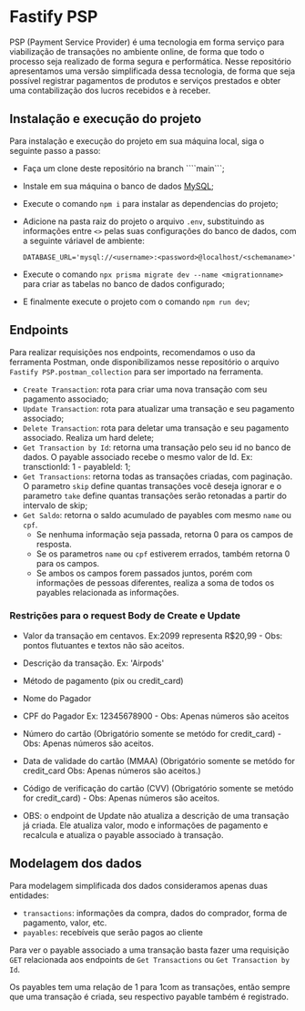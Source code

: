 # Fastify PSP

PSP (Payment Service Provider) é uma tecnologia em forma serviço para viabilização de transações no ambiente online, de forma que todo o processo seja realizado de forma segura e performática. Nesse repositório apresentamos uma versão simplificada dessa tecnologia, de forma que seja possível registrar pagamentos de produtos e serviços prestados e obter uma contabilização dos lucros recebidos e à receber.

## Instalação e execução do projeto

Para instalação e execução do projeto em sua máquina local, siga o seguinte passo a passo:

* Faça um clone deste repositório na branch ````main```;
* Instale em sua máquina o banco de dados [MySQL](https://www.mysql.com/downloads/);
* Execute o comando ```npm i``` para instalar as dependencias do projeto;
* Adicione na pasta raiz do projeto o arquivo ```.env```, substituindo as informações entre ```<>``` pelas suas configurações do banco de dados, com a seguinte váriavel de ambiente:

    ```DATABASE_URL='mysql://<username>:<password>@localhost/<schemaname>'```

* Execute o comando ```npx prisma migrate dev --name <migrationname>``` para criar as tabelas no banco de dados configurado;
* E finalmente execute o projeto com o comando ```npm run dev```;

## Endpoints

Para realizar requisições nos endpoints, recomendamos o uso da ferramenta Postman, onde disponibilizamos nesse repositório o arquivo ```Fastify PSP.postman_collection``` para ser importado na ferramenta.

* ```Create Transaction```: rota para criar uma nova transação com seu pagamento associado;
* ```Update Transaction```: rota para atualizar uma transação e seu pagamento associado;
* ```Delete Transaction```: rota para deletar uma transação e seu pagamento associado. Realiza um hard delete;
* ```Get Transaction by Id```: retorna uma transação pelo seu id no banco de dados. O payable associado recebe o mesmo valor de Id. Ex: transctionId: 1 - payableId: 1;
* ```Get Transactions```: retorna todas as transações criadas, com paginação. O parametro ```skip``` define quantas transações você deseja ignorar e o parametro ```take``` define quantas transações serão retonadas a partir do intervalo de skip;
* ```Get Saldo```: retorna o saldo acumulado de payables com mesmo ```name``` ou ```cpf```. 
    * Se nenhuma informação seja passada, retorna 0 para os campos de resposta. 
    * Se os parametros ```name``` ou ```cpf``` estiverem errados, também retorna 0 para os campos. 
    * Se ambos os campos forem passados juntos, porém com informações de pessoas diferentes, realiza a soma de todos os payables relacionada as informações. 

### Restrições para o request Body de Create e Update  
    
* Valor da transação em centavos. Ex:2099 representa R$20,99 - Obs: pontos flutuantes e textos não são aceitos.
* Descrição da transação. Ex: 'Airpods'
* Método de pagamento (pix ou credit_card)
* Nome do Pagador
* CPF do Pagador Ex: 12345678900 - Obs: Apenas números são aceitos
* Número do cartão (Obrigatório somente se metódo for credit_card) - Obs: Apenas números são aceitos.
* Data de validade do cartão (MMAA) (Obrigatório somente se metódo for credit_card Obs: Apenas números são aceitos.)
* Código de verificação do cartão (CVV) (Obrigatório somente se metódo for credit_card) - Obs: Apenas números são aceitos.

* OBS: o endpoint de Update não atualiza a descrição de uma transação já criada. Ele atualiza valor, modo e informações de pagamento e recalcula e atualiza o payable associado à transação.

## Modelagem dos dados

Para modelagem simplificada dos dados consideramos apenas duas entidades:

* ```transactions```: informações da compra, dados do comprador, forma de pagamento, valor, etc.
* ```payables```: recebíveis que serão pagos ao cliente

Para ver o payable associado a uma transação basta fazer uma requisição ```GET``` relacionada aos endpoints de ```Get Transactions```  ou ```Get Transaction by Id```.

Os payables tem uma relação de 1 para 1com as transações, então sempre que uma transação é criada, seu respectivo payable também é registrado.
